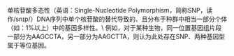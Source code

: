 单核苷酸多态性（英语：Single-Nucleotide Polymorphism，简称SNP，读作/snɪp/）DNA序列中单个核苷酸的替代导致的、且分布于种群中相当一部分个体（如：1%以上）中的基因多样性。\\
例如，对于某种生物，同一位置基因组片段一部分为AAGCCTA，另一部分为AAGCTTA，则认为此处存在SNP、两种基因型属于等位基因。
